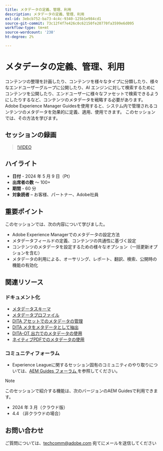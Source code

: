 ```yaml
---
title: メタデータの定義、管理、利用
description: メタデータの定義、管理、利用
exl-id: 3ebcb752-ba73-4c4c-9340-125b1e984cd1
source-git-commit: 73c12f4f7e426c0c62150fe20770fa3599e6d095
workflow-type: tm+mt
source-wordcount: '238'
ht-degree: 2%

---
```


# メタデータの定義、管理、利用

コンテンツの整理を計画したり、コンテンツを様々なタイプに分類したり、様々なエンドユーザーグループに公開したり、AI エンジンに対して検索するためにコンテンツを公開したり、エンドユーザーに様々なファセットで検索できるようにしたりするなど、コンテンツのメタデータを戦略する必要があります。
Adobe Experience Manager Guidesを使用すると、システム内で管理されるコンテンツのメタデータを効果的に定義、適用、使用できます。 このセッションでは、その方法を学びます。


## セッションの録画

>[!VIDEO](https://video.tv.adobe.com/v/3429088/asset-metadata-guides-metadata-aem-guides?quality=12&learn=on)


## ハイライト

- **日付** - 2024 年 5 月 9 日（Pt）
- **出席者の数** ～ 100+
- **期間** - 60 分
- **対象読者** – お客様、パートナー、Adobe社員

## 重要ポイント

このセッションでは、次の内容について学びました。
- Adobe Experience Managerでのメタデータの設定方法
- メタデータフィールドの定義、コンテンツの共通性に基づく設定
- コンテンツのメタデータを設定するための様々なオプション（一括更新オプションを含む）
- メタデータの利用による、オーサリング、レポート、翻訳、検索、公開時の機能の有効化


## 関連リソース

### ドキュメント化

- [ メタデータスキーマ ](https://experienceleague.adobe.com/ja/docs/experience-manager-cloud-service/content/assets/manage/metadata-schemas)
- [ メタデータプロファイル ](https://experienceleague.adobe.com/ja/docs/experience-manager-cloud-service/content/assets/manage/metadata-profiles)
- [DITA アセットでのメタデータの管理 ](https://experienceleague.adobe.com/ja/docs/experience-manager-guides/using/knowledge-base/kb-articles/authoring/reports/manage-metadata)
- [DITA メタをメタデータとして抽出 ](https://experienceleague.adobe.com/ja/docs/experience-manager-guides/using/install-guide/cs-ig/aem-asset-search-cs/conf-dita-search#id192SF0G10YK)
- [DITA-OT 出力でのメタデータの使用 ](https://experienceleague.adobe.com/ja/docs/experience-manager-guides/using/install-guide/on-prem-ig/output-gen-config/conf-output-generation#id191LF0U0TY4)
- [ ネイティブPDFでのメタデータの使用 ](https://experienceleague.adobe.com/en/docs/experience-manager-guides/using/user-guide/output-gen/web-editor/native-pdf-web-editor#native-pdf-publishing)


### コミュニティフォーラム

- Experience Leagueに関するセッション固有のコミュニティのやり取りについては、[AEM Guides フォーラム ](https://experienceleaguecommunities.adobe.com/t5/experience-manager-guides/bd-p/xml-documentation-discussions?profile.language=ja) を参照してください。


>[!NOTE]
>
> このセッションで紹介する機能は、次のバージョンのAEM Guidesで利用できます。
> - 2024 年 3 月（クラウド版）
> - 4.4 （非クラウドの場合）



## お問い合わせ

ご質問については、<techcomm@adobe.com> 宛てにメールを送信してください
